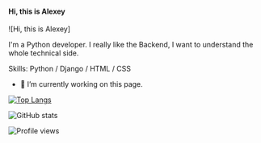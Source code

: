 #### Hi, this is Alexey
![Hi, this is Alexey]

I'm a Python developer. I really like the Backend, I want to understand the whole technical side.

Skills: Python / Django / HTML / CSS

- 🔭 I’m currently working on this page.   

[![Top Langs](https://github-readme-stats.vercel.app/api/top-langs/?username=arowent)](https://github.com/anuraghazra/github-readme-stats)

![GitHub stats](https://github-readme-stats.vercel.app/api?username=arowent&show_icons=true)  

![Profile views](https://gpvc.arturio.dev/arowent)  

